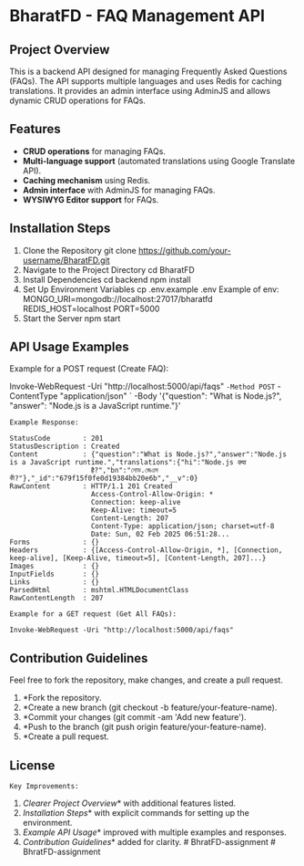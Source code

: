 # BharatFD - FAQ Management API

## Project Overview
This is a backend API designed for managing Frequently Asked Questions (FAQs). The API supports multiple languages and uses Redis for caching translations. It provides an admin interface using AdminJS and allows dynamic CRUD operations for FAQs.


## Features
- **CRUD operations** for managing FAQs.
- **Multi-language support** (automated translations using Google Translate API).
- **Caching mechanism** using Redis.
- **Admin interface** with AdminJS for managing FAQs.
- **WYSIWYG Editor support** for FAQs.

## Installation Steps

1. Clone the Repository
    git clone https://github.com/your-username/BharatFD.git
2. Navigate to the Project Directory
    cd BharatFD
3. Install Dependencies
    cd backend
    npm install
4. Set Up Environment Variables
    cp .env.example .env
    Example of env:
        MONGO_URI=mongodb://localhost:27017/bharatfd
        REDIS_HOST=localhost
        PORT=5000
5. Start the Server
    npm start

## API Usage Examples
   Example for a POST request (Create FAQ):

   Invoke-WebRequest -Uri "http://localhost:5000/api/faqs" `
    -Method POST `
    -ContentType "application/json" `
    -Body '{"question": "What is Node.js?", "answer": "Node.js is a JavaScript runtime."}'

    Example Response:
    
    StatusCode        : 201
    StatusDescription : Created
    Content           : {"question":"What is Node.js?","answer":"Node.js is a JavaScript runtime.","translations":{"hi":"Node.js क्या 
                        है?","bn":"নোড.জেএস কী?"},"_id":"679f15f0fe0d19384bb20e6b","__v":0}
    RawContent        : HTTP/1.1 201 Created
                        Access-Control-Allow-Origin: *
                        Connection: keep-alive
                        Keep-Alive: timeout=5
                        Content-Length: 207
                        Content-Type: application/json; charset=utf-8
                        Date: Sun, 02 Feb 2025 06:51:28...
    Forms             : {}
    Headers           : {[Access-Control-Allow-Origin, *], [Connection, keep-alive], [Keep-Alive, timeout=5], [Content-Length, 207]...}    
    Images            : {}
    InputFields       : {}
    Links             : {}
    ParsedHtml        : mshtml.HTMLDocumentClass
    RawContentLength  : 207

    Example for a GET request (Get All FAQs):

    Invoke-WebRequest -Uri "http://localhost:5000/api/faqs"


##  Contribution Guidelines
Feel free to fork the repository, make changes, and create a pull request.
1. *Fork the repository.
2. *Create a new branch (git checkout -b feature/your-feature-name).
3. *Commit your changes (git commit -am 'Add new feature').
4. *Push to the branch (git push origin feature/your-feature-name).
5. *Create a pull request.


## License
    Key Improvements:
1. *Clearer Project Overview** with additional features listed.
2. *Installation Steps** with explicit commands for setting up the       environment.
3. *Example API Usage** improved with multiple examples and responses.
4. *Contribution Guidelines** added for clarity.
#   B h r a t F D - a s s i g n m e n t  
 #   B h r a t F D - a s s i g n m e n t  
 
